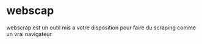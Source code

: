 # webscap
webscrap est un outil mis a votre disposition pour faire du scraping comme un vrai navigateur 
